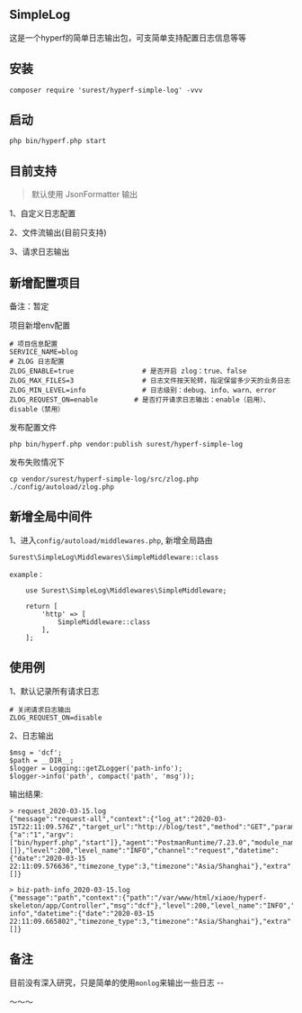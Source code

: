 ## SimpleLog

这是一个hyperf的简单日志输出包，可支简单支持配置日志信息等等

## 安装

    composer require 'surest/hyperf-simple-log' -vvv
    
## 启动

    php bin/hyperf.php start

## 目前支持

> 默认使用 JsonFormatter 输出

1、自定义日志配置

2、文件流输出(目前只支持)

3、请求日志输出


## 新增配置项目

备注：暂定

项目新增env配置

    # 项目信息配置
    SERVICE_NAME=blog
    # ZLOG 日志配置
    ZLOG_ENABLE=true                 # 是否开启 zlog：true、false
    ZLOG_MAX_FILES=3                 # 日志文件按天轮转，指定保留多少天的业务日志
    ZLOG_MIN_LEVEL=info              # 日志级别：debug、info、warn、error
    ZLOG_REQUEST_ON=enable         # 是否打开请求日志输出：enable（启用）、disable（禁用）
    
发布配置文件

    php bin/hyperf.php vendor:publish surest/hyperf-simple-log

发布失败情况下

    cp vendor/surest/hyperf-simple-log/src/zlog.php ./config/autoload/zlog.php
    
## 新增全局中间件

1、进入`config/autoload/middlewares.php`, 新增全局路由

    Surest\SimpleLog\Middlewares\SimpleMiddleware::class
    
    example：
    
        use Surest\SimpleLog\Middlewares\SimpleMiddleware;
        
        return [
            'http' => [
                SimpleMiddleware::class
            ],
        ];

## 使用例

1、默认记录所有请求日志
    
    # 关闭请求日志输出
    ZLOG_REQUEST_ON=disable
    
2、日志输出

    $msg = 'dcf';
    $path = __DIR__;
    $logger = Logging::getZLogger('path-info');
    $logger->info('path', compact('path', 'msg'));
    
输出结果:
    
    > request_2020-03-15.log
    {"message":"request-all","context":{"log_at":"2020-03-15T22:11:09.576Z","target_url":"http://blog/test","method":"GET","params":{"a":"1","argv":["bin/hyperf.php","start"]},"agent":"PostmanRuntime/7.23.0","module_name":"blog","server_ip":"127.0.0.1","server_port":null,"client_ip":"127.0.0.1","extra":[]},"level":200,"level_name":"INFO","channel":"request","datetime":{"date":"2020-03-15 22:11:09.576636","timezone_type":3,"timezone":"Asia/Shanghai"},"extra":[]}
    
    > biz-path-info_2020-03-15.log
    {"message":"path","context":{"path":"/var/www/html/xiaoe/hyperf-skeleton/app/Controller","msg":"dcf"},"level":200,"level_name":"INFO","channel":"path-info","datetime":{"date":"2020-03-15 22:11:09.665802","timezone_type":3,"timezone":"Asia/Shanghai"},"extra":[]}
    
## 备注

目前没有深入研究，只是简单的使用`monlog`来输出一些日志 --

～～～





